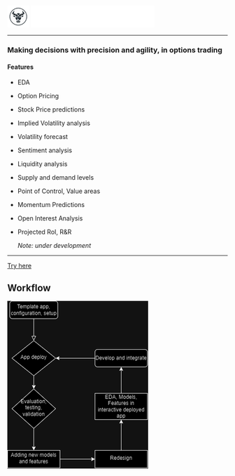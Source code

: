 <img src="Assets/Logos/bullai.png" width="50" height="50" /> <img src="Assets/Name/Foresight.png" height="50"/>

---
### Making decisions with precision and agility, in options trading
#### Features
* EDA
* Option Pricing
* Stock Price predictions
* Implied Volatility analysis
* Volatility forecast
* Sentiment analysis
* Liquidity analysis
* Supply and demand levels
* Point of Control, Value areas
* Momentum Predictions
* Open Interest Analysis
* Projected RoI, R&R

  *Note: under development*
---
 <a href = "https://decision-delta.streamlit.app"> Try here </a>
## Workflow
<img src="Assets/Decision Delta.png"/>

